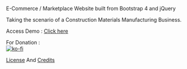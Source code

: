 E-Commerce / Marketplace Website built from Bootstrap 4 and jQuery

Taking the scenario of a Construction Materials Manufacturing Business.

Access Demo : <a href="https://ashumeow.github.io/ecom/">Click here</a>

For Donation : <br>
[![ko-fi](https://www.ko-fi.com/img/githubbutton_sm.svg)](https://ko-fi.com/ashumeow)

<a href="https://github.com/ashumeow/ecom/blob/master/LICENSE">License</a> And <a href="https://github.com/ashumeow/ecom/blob/master/credits.md">Credits</a>
